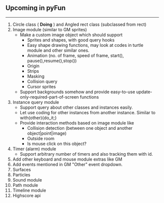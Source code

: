 Upcoming in pyFun
-----------------
***

1. Circle class ( __Doing__ ) and Angled rect class (subclassed from rect)
2. Image module (similar to GM sprites)
    + Make a custom image object which should support
        + Sprites and shapes, with good query hooks
        + Easy shape drawing functions, may look at codes in turtle module and other similar ones.
        + Animation (no. of frame, speed of frame, start(), pause(),resume(),stop())
        + Origin
        + Strips
        + Masking
        + Collision query
        + Cursor sprites
    + Support backgrounds somehow and provide easy-to-use update-only-required-part-of-screen functions
3. Instance query module
    + Support query about other classes and instances easily.
    + Let use coding for other instances from another instance. Similar to with(other){do_it;}
    + Provide interaction methods based on image module like
         + Collision detection (between one object and another object|point|image)
         + Outside room
         + Is mouse click on this object?
4. Timer (alarm) module
    * Support arbitrary number of timers and also tracking them with id.
5. Add other keyboard and mouse module extras like GM
6. Add events mentioned in GM "Other" event dropdown.
7. Surfaces
8. Particles
9. Sound module
10. Path module
11. Timeline module
12. Highscore api
